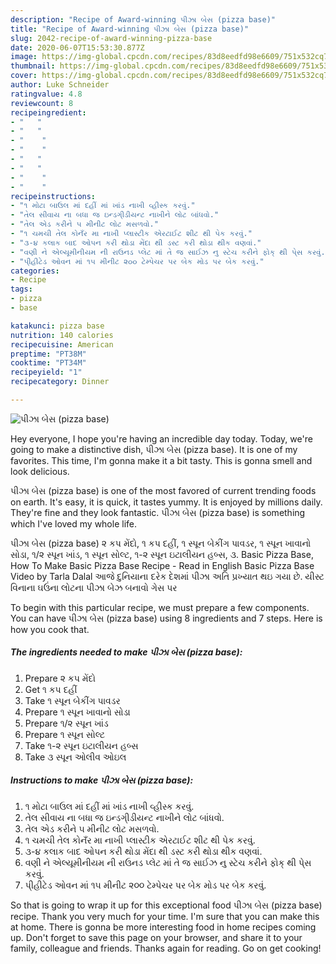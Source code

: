 ```yaml
---
description: "Recipe of Award-winning પીઝા બેસ (pizza base)"
title: "Recipe of Award-winning પીઝા બેસ (pizza base)"
slug: 2042-recipe-of-award-winning-pizza-base
date: 2020-06-07T15:53:30.877Z
image: https://img-global.cpcdn.com/recipes/83d8eedfd98e6609/751x532cq70/પીઝા-બેસ-pizza-base-recipe-main-photo.jpg
thumbnail: https://img-global.cpcdn.com/recipes/83d8eedfd98e6609/751x532cq70/પીઝા-બેસ-pizza-base-recipe-main-photo.jpg
cover: https://img-global.cpcdn.com/recipes/83d8eedfd98e6609/751x532cq70/પીઝા-બેસ-pizza-base-recipe-main-photo.jpg
author: Luke Schneider
ratingvalue: 4.8
reviewcount: 8
recipeingredient:
- "   "
- "   "
- "    "
- "    "
- "   "
- "   "
- "    "
- "    "
recipeinstructions:
- "૧ મોટા બાઉલ માં દહીં માં ખાંડ નાખી વ્હીસ્ક કરવું."
- "તેલ સીવાય ના બધા જ ઇન્ડગી્ડીયન્ટ નાખીને લોટ બાંધવો."
- "તેલ એડ કરીને ૫ મીનીટ લોટ મસળવો."
- "૧ ચમચી તેલ કોનઁર મા નાખી પ્લાસ્ટીક એરટાઈટ શીટ થી પેક કરવું."
- "૩-૪ કલાક બાદ ઓપન કરી થોડા મેંદા થી ડસ્ટ કરી થોડા થીક વણવાં."
- "વણી ને એલ્યૂમીનીયમ ની રાઉનડ પ્લેટ માં તે જ સાઈઝ નુ સ્ટેચ કરીને ફોક્ થી પે્સ કરવું."
- "પી્હીટેડ ઓવન માં ૧૫ મીનીટ ૨૦૦ ટેમ્પેચર પર બેક મોડ પર બેક કરવું."
categories:
- Recipe
tags:
- pizza
- base

katakunci: pizza base 
nutrition: 140 calories
recipecuisine: American
preptime: "PT38M"
cooktime: "PT34M"
recipeyield: "1"
recipecategory: Dinner

---
```



![પીઝા બેસ (pizza base)](https://img-global.cpcdn.com/recipes/83d8eedfd98e6609/751x532cq70/પીઝા-બેસ-pizza-base-recipe-main-photo.jpg)

Hey everyone, I hope you're having an incredible day today. Today, we're going to make a distinctive dish, પીઝા બેસ (pizza base). It is one of my favorites. This time, I'm gonna make it a bit tasty. This is gonna smell and look delicious.

પીઝા બેસ (pizza base) is one of the most favored of current trending foods on earth. It's easy, it is quick, it tastes yummy. It is enjoyed by millions daily. They're fine and they look fantastic. પીઝા બેસ (pizza base) is something which I've loved my whole life.

પીઝા બેસ (pizza base) ૨ કપ મેંદો, ૧ કપ દહીં, ૧ સ્પૂન બેકીંગ પાવડર, ૧ સ્પૂન ખાવાનો સોડા, ૧/૨ સ્પૂન ખાંડ, ૧ સ્પૂન સોલ્ટ, ૧-૨ સ્પૂન ઇટાલીયન હબ્સ, ૩. Basic Pizza Base, How To Make Basic Pizza Base Recipe - Read in English Basic Pizza Base Video by Tarla Dalal આજે દુનિયાના દરેક દેશમાં પીઝા અતિ પ્રખ્યાત થઇ ગયા છે. યીસ્ટ વિનાના ઘઉંના લોટના પીઝા બેઝ બનાવો ગેસ પર


To begin with this particular recipe, we must prepare a few components. You can have પીઝા બેસ (pizza base) using 8 ingredients and 7 steps. Here is how you cook that.

<!--inarticleads1-->

##### The ingredients needed to make પીઝા બેસ (pizza base):

1. Prepare  ૨ કપ મેંદો
1. Get  ૧ કપ દહીં
1. Take  ૧ સ્પૂન બેકીંગ પાવડર
1. Prepare  ૧ સ્પૂન ખાવાનો સોડા
1. Prepare  ૧/૨ સ્પૂન ખાંડ
1. Prepare  ૧ સ્પૂન સોલ્ટ
1. Take  ૧-૨ સ્પૂન ઇટાલીયન હબ્સ
1. Take  ૩ સ્પૂન ઓલીવ ઓઇલ




<!--inarticleads2-->

##### Instructions to make પીઝા બેસ (pizza base):

1. ૧ મોટા બાઉલ માં દહીં માં ખાંડ નાખી વ્હીસ્ક કરવું.
1. તેલ સીવાય ના બધા જ ઇન્ડગી્ડીયન્ટ નાખીને લોટ બાંધવો.
1. તેલ એડ કરીને ૫ મીનીટ લોટ મસળવો.
1. ૧ ચમચી તેલ કોનઁર મા નાખી પ્લાસ્ટીક એરટાઈટ શીટ થી પેક કરવું.
1. ૩-૪ કલાક બાદ ઓપન કરી થોડા મેંદા થી ડસ્ટ કરી થોડા થીક વણવાં.
1. વણી ને એલ્યૂમીનીયમ ની રાઉનડ પ્લેટ માં તે જ સાઈઝ નુ સ્ટેચ કરીને ફોક્ થી પે્સ કરવું.
1. પી્હીટેડ ઓવન માં ૧૫ મીનીટ ૨૦૦ ટેમ્પેચર પર બેક મોડ પર બેક કરવું.




So that is going to wrap it up for this exceptional food પીઝા બેસ (pizza base) recipe. Thank you very much for your time. I'm sure that you can make this at home. There is gonna be more interesting food in home recipes coming up. Don't forget to save this page on your browser, and share it to your family, colleague and friends. Thanks again for reading. Go on get cooking!
